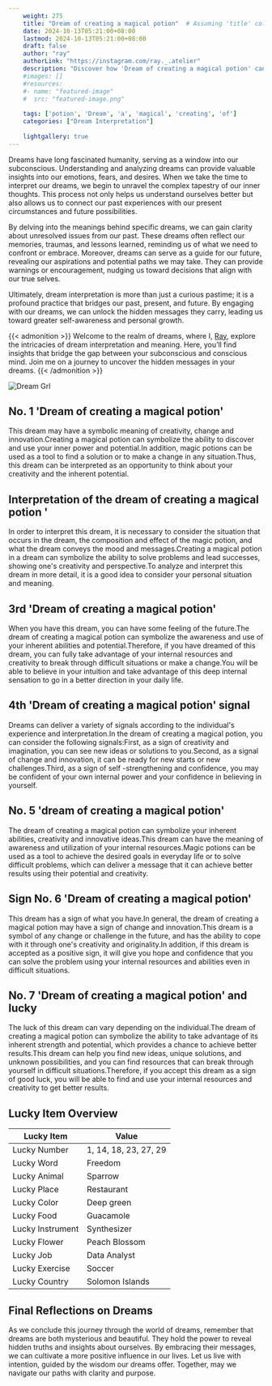 ```yaml
---
    weight: 275
    title: "Dream of creating a magical potion"  # Assuming 'title' column exists
    date: 2024-10-13T05:21:00+08:00
    lastmod: 2024-10-13T05:21:00+08:00
    draft: false
    author: "ray"
    authorLink: "https://instagram.com/ray._.atelier"
    description: "Discover how 'Dream of creating a magical potion' can interpret your future and uncover its significant meanings in your life."
    #images: []
    #resources:
    #- name: "featured-image"
    #  src: "featured-image.png"
    
    tags: ['potion', 'Dream', 'a', 'magical', 'creating', 'of']
    categories: ["Dream Interpretation"]
    
    lightgallery: true
---
```

    
Dreams have long fascinated humanity, serving as a window into our subconscious. Understanding and analyzing dreams can provide valuable insights into our emotions, fears, and desires. When we take the time to interpret our dreams, we begin to unravel the complex tapestry of our inner thoughts. This process not only helps us understand ourselves better but also allows us to connect our past experiences with our present circumstances and future possibilities.

By delving into the meanings behind specific dreams, we can gain clarity about unresolved issues from our past. These dreams often reflect our memories, traumas, and lessons learned, reminding us of what we need to confront or embrace. Moreover, dreams can serve as a guide for our future, revealing our aspirations and potential paths we may take. They can provide warnings or encouragement, nudging us toward decisions that align with our true selves.

Ultimately, dream interpretation is more than just a curious pastime; it is a profound practice that bridges our past, present, and future. By engaging with our dreams, we can unlock the hidden messages they carry, leading us toward greater self-awareness and personal growth.

{{< admonition >}}
Welcome to the realm of dreams, where I, [Ray](https://instagram.com/ray._.atelier), explore the intricacies of dream interpretation and meaning. Here, you’ll find insights that bridge the gap between your subconscious and conscious mind. Join me on a journey to uncover the hidden messages in your dreams.
{{< /admonition >}}

![Dream Grl](https://cdn.pixabay.com/photo/2017/11/02/03/35/gothic-2910057_1280.jpg "Dream Grl")

## No. 1 'Dream of creating a magical potion'
This dream may have a symbolic meaning of creativity, change and innovation.Creating a magical potion can symbolize the ability to discover and use your inner power and potential.In addition, magic potions can be used as a tool to find a solution or to make a change in any situation.Thus, this dream can be interpreted as an opportunity to think about your creativity and the inherent potential.

## Interpretation of the dream of creating a magical potion '
In order to interpret this dream, it is necessary to consider the situation that occurs in the dream, the composition and effect of the magic potion, and what the dream conveys the mood and messages.Creating a magical potion in a dream can symbolize the ability to solve problems and lead successes, showing one's creativity and perspective.To analyze and interpret this dream in more detail, it is a good idea to consider your personal situation and meaning.

## 3rd 'Dream of creating a magical potion'
When you have this dream, you can have some feeling of the future.The dream of creating a magical potion can symbolize the awareness and use of your inherent abilities and potential.Therefore, if you have dreamed of this dream, you can fully take advantage of your internal resources and creativity to break through difficult situations or make a change.You will be able to believe in your intuition and take advantage of this deep internal sensation to go in a better direction in your daily life.

## 4th 'Dream of creating a magical potion' signal
Dreams can deliver a variety of signals according to the individual's experience and interpretation.In the dream of creating a magical potion, you can consider the following signals:First, as a sign of creativity and imagination, you can see new ideas or solutions to you.Second, as a signal of change and innovation, it can be ready for new starts or new challenges.Third, as a sign of self -strengthening and confidence, you may be confident of your own internal power and your confidence in believing in yourself.

## No. 5 'dream of creating a magical potion'
The dream of creating a magical potion can symbolize your inherent abilities, creativity and innovative ideas.This dream can have the meaning of awareness and utilization of your internal resources.Magic potions can be used as a tool to achieve the desired goals in everyday life or to solve difficult problems, which can deliver a message that it can achieve better results using their potential and creativity.

## Sign No. 6 'Dream of creating a magical potion'
This dream has a sign of what you have.In general, the dream of creating a magical potion may have a sign of change and innovation.This dream is a symbol of any change or challenge in the future, and has the ability to cope with it through one's creativity and originality.In addition, if this dream is accepted as a positive sign, it will give you hope and confidence that you can solve the problem using your internal resources and abilities even in difficult situations.

## No. 7 'Dream of creating a magical potion' and lucky
The luck of this dream can vary depending on the individual.The dream of creating a magical potion can symbolize the ability to take advantage of its inherent strength and potential, which provides a chance to achieve better results.This dream can help you find new ideas, unique solutions, and unknown possibilities, and you can find resources that can break through yourself in difficult situations.Therefore, if you accept this dream as a sign of good luck, you will be able to find and use your internal resources and creativity to get better results.

## Lucky Item Overview
| Lucky Item          | Value              |
|---------------|--------------------|
| Lucky Number        | 1, 14, 18, 23, 27, 29  |
| Lucky Word          | Freedom |
| Lucky Animal        | Sparrow |
| Lucky Place         | Restaurant     |
| Lucky Color         | Deep green     |
| Lucky Food          | Guacamole      |
| Lucky Instrument    | Synthesizer |
| Lucky Flower        | Peach Blossom    |
| Lucky Job           | Data Analyst       |
| Lucky Exercise      | Soccer  |
| Lucky Country       | Solomon Islands    |


##  Final Reflections on Dreams

As we conclude this journey through the world of dreams, remember that dreams are both mysterious and beautiful. They hold the power to reveal hidden truths and insights about ourselves. By embracing their messages, we can cultivate a more positive influence in our lives. Let us live with intention, guided by the wisdom our dreams offer. Together, may we navigate our paths with clarity and purpose.
